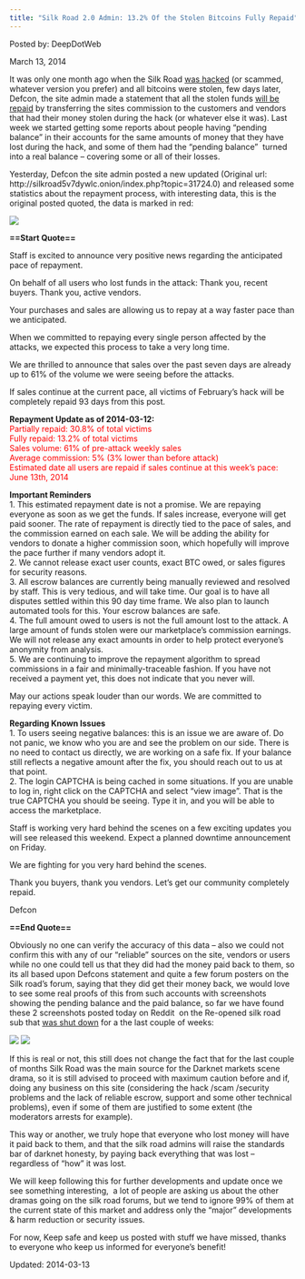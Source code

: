 ```yaml
---
title: "Silk Road 2.0 Admin: 13.2% Of the Stolen Bitcoins Fully Repaid"
---
```


        
Posted by: DeepDotWeb
    
    
<span>March 13, 2014</span>

    
<p>It was only one month ago when the Silk Road <a href="https://gir.pub/deepdotweb/2014/02/13/silk-road-2-hacked-bitcoins-stolen-unknown-amount/">was hacked</a> (or scammed, whatever version you prefer) and all bitcoins were stolen, few days later, Defcon, the site admin made a statement that all the stolen funds <a href="https://gir.pub/deepdotweb/2014/02/16/defcons-latest-post-we-will-repay-the-stolen-funds/">will be repaid</a> by transferring the sites commission to the customers and vendors that had their money stolen during the hack (or whatever else it was). Last week we started getting some reports about people having &#8220;pending balance&#8221; in their accounts for the same amounts of money that they have lost during the hack, and some of them had the &#8220;pending balance&#8221;  turned into a real balance &#8211; covering some or all of their losses.</p>
<p>Yesterday, Defcon the site admin posted a new updated (Original url:  http://silkroad5v7dywlc.onion/index.php?topic=31724.0) and released some statistics about the repayment process, with interesting data, this is the original posted quoted, the data is marked in red:</p>
<img src="https://gir.pub/deepdotweb/imgs/2014/03/defcon.png" />

<p><strong>==Start Quote==</strong></p>
<p>Staff is excited to announce very positive news regarding the anticipated pace of repayment.</p>
<p>On behalf of all users who lost funds in the attack: Thank you, recent buyers. Thank you, active vendors.</p>
<p>Your purchases and sales are allowing us to repay at a way faster pace than we anticipated.</p>
<p>When we committed to repaying every single person affected by the attacks, we expected this process to take a very long time.</p>
<p>We are thrilled to announce that sales over the past seven days are already up to 61% of the volume we were seeing before the attacks.</p>
<p>If sales continue at the current pace, all victims of February&#8217;s hack will be completely repaid 93 days from this post.</p>
<p><strong>Repayment Update as of 2014-03-12:</strong><br />
<span style="color: #ff0000;">Partially repaid: 30.8% of total victims</span><br />
<span style="color: #ff0000;"> Fully repaid: 13.2% of total victims</span><br />
<span style="color: #ff0000;"> Sales volume: 61% of pre-attack weekly sales</span><br />
<span style="color: #ff0000;"> Average commission: 5% (3% lower than before attack)</span><br />
<span style="color: #ff0000;"> Estimated date all users are repaid if sales continue at this week&#8217;s pace:</span><br />
<span style="color: #ff0000;"> June 13th, 2014</span></p>
<p><strong>Important Reminders</strong><br />
    1. This estimated repayment date is not a promise. We are repaying everyone as soon as we get the funds. If sales increase, everyone will get paid sooner. The rate of repayment is directly tied to the pace of sales, and the commission earned on each sale. We will be adding the ability for vendors to donate a higher commission soon, which hopefully will improve the pace further if many vendors adopt it.<br />
    2. We cannot release exact user counts, exact BTC owed, or sales figures for security reasons.<br />
    3. All escrow balances are currently being manually reviewed and resolved by staff. This is very tedious, and will take time. Our goal is to have all disputes settled within this 90 day time frame. We also plan to launch automated tools for this. Your escrow balances are safe.<br />
    4. The full amount owed to users is not the full amount lost to the attack. A large amount of funds stolen were our marketplace&#8217;s commission earnings. We will not release any exact amounts in order to help protect everyone&#8217;s anonymity from analysis.<br />
    5. We are continuing to improve the repayment algorithm to spread commissions in a fair and minimally-traceable fashion. If you have not received a payment yet, this does not indicate that you never will.</p>
<p>May our actions speak louder than our words. We are committed to repaying every victim.</p>
<p><strong>Regarding Known Issues</strong><br />
    1. To users seeing negative balances: this is an issue we are aware of. Do not panic, we know who you are and see the problem on our side. There is no need to contact us directly, we are working on a safe fix. If your balance still reflects a negative amount after the fix, you should reach out to us at that point.<br />
    2. The login CAPTCHA is being cached in some situations. If you are unable to log in, right click on the CAPTCHA and select &#8220;view image&#8221;. That is the true CAPTCHA you should be seeing. Type it in, and you will be able to access the marketplace.</p>
<p>Staff is working very hard behind the scenes on a few exciting updates you will see released this weekend. Expect a planned downtime announcement on Friday.</p>
<p>We are fighting for you very hard behind the scenes.</p>
<p>Thank you buyers, thank you vendors. Let&#8217;s get our community completely repaid.</p>
<p>Defcon</p>
<p><strong>==End Quote==</strong></p>
<p>Obviously no one can verify the accuracy of this data &#8211; also we could not confirm this with any of our &#8220;reliable&#8221; sources on the site, vendors or users while no one could tell us that they did had the money paid back to them, so its all based upon Defcons statement and quite a few forum posters on the Silk road&#8217;s forum, saying that they did get their money back, we would love to see some real proofs of this from such accounts with screenshots showing the pending balance and the paid balance, so far we have found these 2 screenshots posted today on Reddit  on the Re-opened silk road sub that <a href="https://gir.pub/deepdotweb/2014/03/03/silk-road-sub-reddit/">was shut down</a> for a the last couple of weeks:</p>
<img src="https://gir.pub/deepdotweb/imgs/2014/03/NeIGPyy.png" />

<img src="https://gir.pub/deepdotweb/imgs/2014/03/Z7caEVU.png" />

<p>If this is real or not, this still does not change the fact that for the last couple of months Silk Road was the main source for the Darknet markets scene drama, so it is still advised to proceed with maximum caution before and if, doing any business on this site (considering the hack /scam /security problems and the lack of reliable escrow, support and some other technical problems), even if some of them are justified to some extent (the moderators arrests for example).</p>
<p>This way or another, we truly hope that everyone who lost money will have it paid back to them, and that the silk road admins will raise the standards bar of darknet honesty, by paying back everything that was lost &#8211; regardless of &#8220;how&#8221; it was lost.</p>
<p>We will keep following this for further developments and update once we see something interesting,  a lot of people are asking us about the other dramas going on the silk road forums, but we tend to ignore 99% of them at the current state of this market and address only the &#8220;major&#8221; developments &amp; harm reduction or security issues.</p>
<p>For now, Keep safe and keep us posted with stuff we have missed, thanks to everyone who keep us informed for everyone&#8217;s benefit!</p>
    
    

Updated: 2014-03-13
    
    

